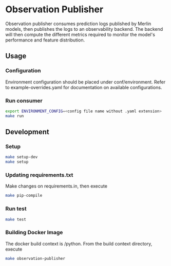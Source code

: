 # Observation Publisher
Observation publisher consumes prediction logs published by Merlin models, then publishes the logs to an observability backend. The backend will then compute the different metrics required to monitor the model's performance and feature distribution. 

## Usage

### Configuration
Environment configuration should be placed under conf/environment.
Refer to example-overrides.yaml for documentation on available configurations.

### Run consumer

```bash
export ENVIRONMENT_CONFIG=<config file name without .yaml extension>
make run
```


## Development
### Setup
```bash
make setup-dev
make setup
```

### Updating requirements.txt
Make changes on requirements.in, then execute
```bash
make pip-compile
```

### Run test
```bash
make test
```

### Building Docker Image
The docker build context is <repository-root>/python. From the build context directory, execute

```bash
make observation-publisher
```

